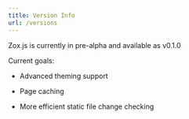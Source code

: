 ```yaml
---
title: Version Info
url: /versions
---
```


Zox.js is currently in pre-alpha and available as v0.1.0

Current goals:

- Advanced theming support

- Page caching

- More efficient static file change checking
